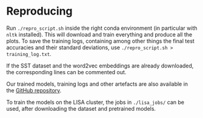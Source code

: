 # Reproducing

Run `./repro_script.sh` inside the right conda environment
(in particular with `nltk` installed). This will download and train
everything and produce all the plots. To save the training logs,
containing among other things the final test accuracies and their
standard deviations, use `./repro_script.sh > training_log.txt`.

If the SST dataset and the word2vec embeddings are already downloaded,
the corresponding lines can be commented out.

Our trained models, training logs and other artefacts are also available
in the [GitHub repository](https://github.com/TomFrederik/nlp1_uva).

To train the models on the LISA cluster, the jobs in `./lisa_jobs/` can
be used, after downloading the dataset and pretrained models.
